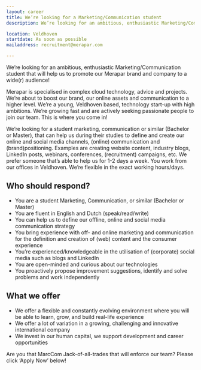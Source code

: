 ```yaml
---
layout: career
title: We’re looking for a Marketing/Communication student
description: We’re looking for an ambitious, enthusiastic Marketing/Communication student that will help us to promote our Merapar brand and company to a wide(r) audience!

location: Veldhoven
startdate: As soon as possible
mailaddress: recruitment@merapar.com

---
```

We’re looking for an ambitious, enthusiastic Marketing/Communication student that will help us to promote our Merapar brand and company to a wide(r) audience!

Merapar is specialised in complex cloud technology, advice and projects. We’re about to boost our brand, our online assets and communication to a higher level. We’re a young, Veldhoven based, technology start-up with high ambitions. We’re growing fast and are actively seeking passionate people to join our team. This is where you come in! 

We’re looking for a student marketing, communication or similar (Bachelor or Master), that can help us during their studies to define and create our online and social media channels, (online) communication and (brand)positioning. Examples are creating website content, industry blogs, LinkedIn posts, webinars, conferences, (recruitment) campaigns, etc. We prefer someone that’s able to help us for 1-2 days a week. You work from our offices in Veldhoven. We’re flexible in the exact working hours/days.

## Who should respond?
- You are a student Marketing, Communication, or similar (Bachelor or Master)
- You are fluent in English and Dutch (speak/read/write)
- You can help us to define our offline, online and social media communication strategy
- You bring experience with off- and online marketing and communication for the definition and creation of (web) content and the consumer experience
- You’re experienced/knowledgeable in the utilisation of (corporate) social media such as blogs and LinkedIn
- You are open-minded and curious about our technologies
- You proactively propose improvement suggestions, identify and solve problems and work independently

## What we offer
- We offer a flexible and constantly evolving environment where you will be able to learn, grow, and build real-life experience
- We offer a lot of variation in a growing, challenging and innovative international company
- We invest in our human capital, we support development and career opportunities

Are you that MarcCom Jack-of-all-trades that will enforce our team? Please click ‘Apply Now’ below!